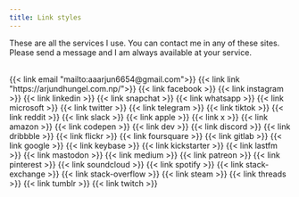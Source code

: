 ```yaml
---
title: Link styles
---
```


These are all the services I use. You can contact me in any of these sites. Please send a message and I am always available at your service.
<br><br>

</section>
<section class="flex flex-col flex-wrap min-w-full mt-4 sm:min-w-0">
{{< link email "mailto:aaarjun6654@gmail.com">}}
{{< link link "https://arjundhungel.com.np/">}}
{{< link facebook >}}
{{< link instagram >}}
{{< link linkedin >}}
{{< link snapchat >}}
{{< link whatsapp >}}
{{< link microsoft >}}
{{< link twitter >}}
{{< link telegram >}}
{{< link tiktok >}}
{{< link reddit >}}
{{< link slack >}}
{{< link apple >}}
{{< link x >}}
{{< link amazon >}}
{{< link codepen >}}
{{< link dev >}}
{{< link discord >}}
{{< link dribbble >}}
{{< link flickr >}}
{{< link foursquare >}}
{{< link gitlab >}}
{{< link google >}}
{{< link keybase >}}
{{< link kickstarter >}}
{{< link lastfm >}}
{{< link mastodon >}}
{{< link medium >}}
{{< link patreon >}}
{{< link pinterest >}}
{{< link soundcloud >}}
{{< link spotify >}}
{{< link stack-exchange >}}
{{< link stack-overflow >}}
{{< link steam >}}
{{< link threads >}}
{{< link tumblr >}}
{{< link twitch >}}

